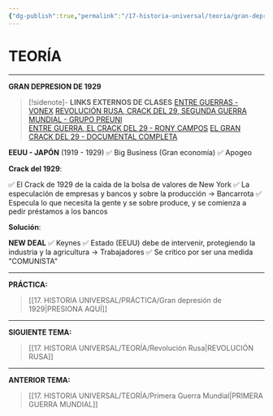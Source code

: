 ```yaml
---
{"dg-publish":true,"permalink":"/17-historia-universal/teoria/gran-depresion-de-1929/","tags":["Historia","Teoría"]}
---
```


# TEORÍA
---
**GRAN DEPRESION DE 1929**

>[!sidenote]- **LINKS EXTERNOS DE CLASES** 
>[ENTRE GUERRAS - VONEX](https://www.youtube.com/watch?v=SzxNoSWZe3A) 
>[REVOLUCIÓN RUSA, CRACK DEL 29, SEGUNDA GUERRA MUNDIAL - GRUPO PREUNI](https://www.youtube.com/watch?v=J50gaf9lvuY)  
>[ENTRE GUERRA, EL CRACK DEL 29 - RONY CAMPOS](https://youtu.be/eydgvCDX_6s?si=WBT3Lv5gb630ZaCq) 
>[EL GRAN CRACK DEL 29 - DOCUMENTAL COMPLETA](https://youtu.be/oqfNgt6bzfc?si=8KgYfKRLGORsk3ym) 

**EEUU - JAPÓN**
(1919 - 1929)
✅ Big Business (Gran economía)
✅ Apogeo

**Crack del 1929**:

✅ El Crack de 1929 de la caída de la bolsa de valores de New York
✅ La especulación de empresas y bancos y sobre la producción → Bancarrota
✅ Especula lo que necesita la gente y se sobre produce, y se comienza a pedir préstamos a los bancos

**Solución**:

**NEW DEAL**
✅ Keynes
✅ Estado (EEUU) debe de intervenir, protegiendo la industria y la agricultura → Trabajadores
✅ Se critico por ser una medida "COMUNISTA"

---
**PRÁCTICA:** 
>[[17. HISTORIA UNIVERSAL/PRÁCTICA/Gran depresión de 1929\|PRESIONA AQUÍ]]

---
**SIGUIENTE TEMA:** 
>[[17. HISTORIA UNIVERSAL/TEORÍA/Revolución Rusa\|REVOLUCIÓN RUSA]]

---
**ANTERIOR TEMA:** 
>[[17. HISTORIA UNIVERSAL/TEORÍA/Primera Guerra Mundial\|PRIMERA GUERRA MUNDIAL]]

